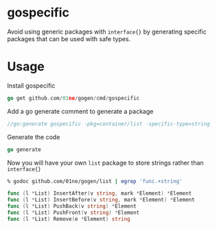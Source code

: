 # gospecific

Avoid using generic packages with `interface{}` by generating specific
packages that can be used with safe types.

# Usage

Install gospecific

```go
go get github.com/01ne/gogen/cmd/gospecific
```

Add a go generate comment to generate a package

```go
//go:generate gospecific -pkg=container/list -specific-type=string
```

Generate the code

```go
go generate
```

Now you will have your own `list` package to store strings rather than
`interface{}`

```sh
% godoc github.com/01ne/gogen/list | egrep 'func.+string'
```

```go
func (l *List) InsertAfter(v string, mark *Element) *Element
func (l *List) InsertBefore(v string, mark *Element) *Element
func (l *List) PushBack(v string) *Element
func (l *List) PushFront(v string) *Element
func (l *List) Remove(e *Element) string
```
